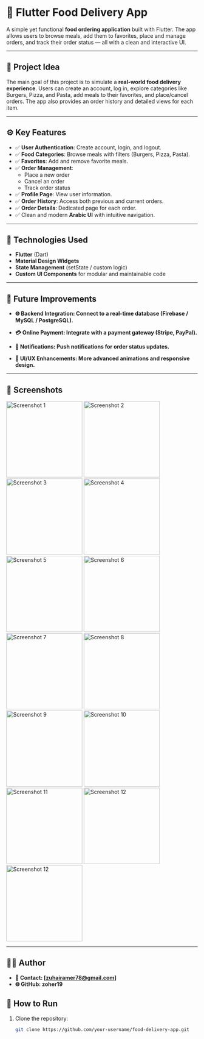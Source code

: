 # 🍔 Flutter Food Delivery App  

A simple yet functional **food ordering application** built with Flutter. The app allows users to browse meals, add them to favorites, place and manage orders, and track their order status — all with a clean and interactive UI.  

---

## 🎯 Project Idea  

The main goal of this project is to simulate a **real-world food delivery experience**. Users can create an account, log in, explore categories like Burgers, Pizza, and Pasta, add meals to their favorites, and place/cancel orders. The app also provides an order history and detailed views for each item.  

---

## ⚙️ Key Features  

- ✅ **User Authentication**: Create account, login, and logout.  
- ✅ **Food Categories**: Browse meals with filters (Burgers, Pizza, Pasta).  
- ✅ **Favorites**: Add and remove favorite meals.  
- ✅ **Order Management**:  
  - Place a new order  
  - Cancel an order  
  - Track order status  
- ✅ **Profile Page**: View user information.  
- ✅ **Order History**: Access both previous and current orders.  
- ✅ **Order Details**: Dedicated page for each order.  
- ✅ Clean and modern **Arabic UI** with intuitive navigation.  

---

## 🧠 Technologies Used  

- **Flutter** (Dart)  
- **Material Design Widgets**  
- **State Management** (setState / custom logic)  
- **Custom UI Components** for modular and maintainable code  

---

## 🔮 Future Improvements
- **🌐 Backend Integration: Connect to a real-time database (Firebase / MySQL / PostgreSQL).**

- **💳 Online Payment: Integrate with a payment gateway (Stripe, PayPal).**

- **🔔 Notifications: Push notifications for order status updates.**

- **🎨 UI/UX Enhancements: More advanced animations and responsive design.**

---

## 📸 Screenshots  
<img src="DesImages/P1.jpeg" alt="Screenshot 1" width="200"/> <img src="DesImages/P2.jpeg" alt="Screenshot 2" width="200"/>
<img src="DesImages/P3.jpeg" alt="Screenshot 3" width="200"/>
<img src="DesImages/P4.jpeg" alt="Screenshot 4" width="200"/>
<img src="DesImages/P5.jpeg" alt="Screenshot 5" width="200"/>
<img src="DesImages/P6.jpeg" alt="Screenshot 6" width="200"/>
<img src="DesImages/P7.jpeg" alt="Screenshot 7" width="200"/>
<img src="DesImages/P8.jpeg" alt="Screenshot 8" width="200"/>
<img src="DesImages/P9.jpeg" alt="Screenshot 9" width="200"/>
<img src="DesImages/P10.jpeg" alt="Screenshot 10" width="200"/>
<img src="DesImages/P11.jpeg" alt="Screenshot 11" width="200"/>
<img src="DesImages/P12.jpeg" alt="Screenshot 12" width="200"/>
<img src="DesImages/P13.jpeg" alt="Screenshot 12" width="200"/>


---


## 👨‍💻 Author
- **📧 Contact: [zuhairamer78@gmail.com]**
- **🌐 GitHub: zoher19**

## 🚀 How to Run  

1. Clone the repository:  
   ```bash
   git clone https://github.com/your-username/food-delivery-app.git
